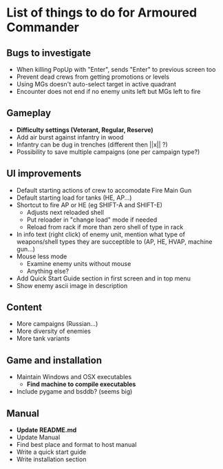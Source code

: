 # List of things to do for Armoured Commander

## Bugs to investigate
- When killing PopUp with "Enter", sends "Enter" to previous screen too
- Prevent dead crews from getting promotions or levels
- Using MGs doesn't auto-select target in active quadrant
- Encounter does not end if no enemy units left but MGs left to fire

## Gameplay
- **Difficulty settings (Veterant, Regular, Reserve)**
- Add air burst against infantry in wood
- Infantry can be dug in trenches (different then ||x|| ?)
- Possibility to save multiple campaigns (one per campaign type?)

## UI improvements
- Default starting actions of crew to accomodate Fire Main Gun
- Default starting load for tanks (HE, AP...)
- Shortcut to fire AP or HE (eg SHIFT-A and SHIFT-E)
  - Adjusts next reloaded shell
  - Put reloader in "change load" mode if needed
  - Reload from rack if more than zero shell of type in rack
- In info text (right click) of enemy unit, mention what type of weapons/shell types they are
  succeptible to (AP, HE, HVAP, machine gun...)
- Mouse less mode
  - Examine enemy units without mouse
  - Anything else?
- Add Quick Start Guide section in first screen and in top menu
- Show enemy ascii image in description
  
## Content
- More campaigns (Russian...)
- More diversity of enemies
- More tank variants
  
## Game and installation
- Maintain Windows and OSX executables
  - **Find machine to compile executables**
- Include pygame and bsddb? (seems big)
  
## Manual
- **Update README.md**
- Update Manual
- Find best place and format to host manual
- Write a quick start guide
- Write installation section
